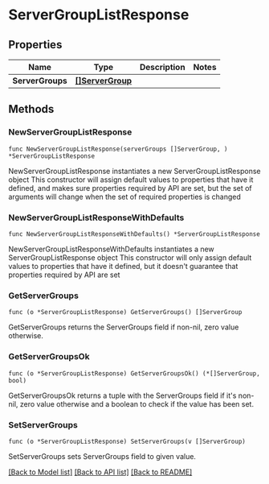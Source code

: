 # ServerGroupListResponse

## Properties

Name | Type | Description | Notes
------------ | ------------- | ------------- | -------------
**ServerGroups** | [**[]ServerGroup**](ServerGroup.md) |  | 

## Methods

### NewServerGroupListResponse

`func NewServerGroupListResponse(serverGroups []ServerGroup, ) *ServerGroupListResponse`

NewServerGroupListResponse instantiates a new ServerGroupListResponse object
This constructor will assign default values to properties that have it defined,
and makes sure properties required by API are set, but the set of arguments
will change when the set of required properties is changed

### NewServerGroupListResponseWithDefaults

`func NewServerGroupListResponseWithDefaults() *ServerGroupListResponse`

NewServerGroupListResponseWithDefaults instantiates a new ServerGroupListResponse object
This constructor will only assign default values to properties that have it defined,
but it doesn't guarantee that properties required by API are set

### GetServerGroups

`func (o *ServerGroupListResponse) GetServerGroups() []ServerGroup`

GetServerGroups returns the ServerGroups field if non-nil, zero value otherwise.

### GetServerGroupsOk

`func (o *ServerGroupListResponse) GetServerGroupsOk() (*[]ServerGroup, bool)`

GetServerGroupsOk returns a tuple with the ServerGroups field if it's non-nil, zero value otherwise
and a boolean to check if the value has been set.

### SetServerGroups

`func (o *ServerGroupListResponse) SetServerGroups(v []ServerGroup)`

SetServerGroups sets ServerGroups field to given value.



[[Back to Model list]](../README.md#documentation-for-models) [[Back to API list]](../README.md#documentation-for-api-endpoints) [[Back to README]](../README.md)


